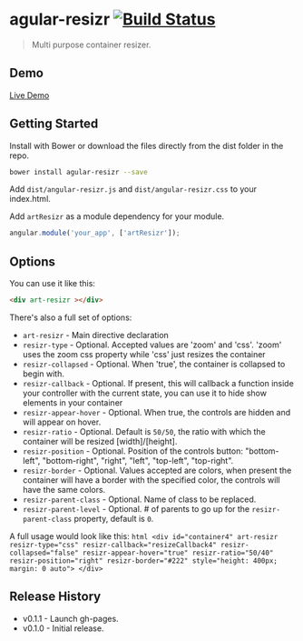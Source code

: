 # agular-resizr [![Build Status](https://travis-ci.org/arthurianx/angular-resizr.png?branch=master)](https://travis-ci.org/arthurianx/angular-resizr)

> Multi purpose container resizer.

## Demo

[Live Demo](http://arthurianx.github.io/angular-resizr/demo)

## Getting Started

Install with Bower or download the files directly from the dist folder in the repo.

```bash
bower install agular-resizr --save
```

Add `dist/angular-resizr.js` and `dist/angular-resizr.css` to your index.html.


Add `artResizr` as a module dependency for your module.

```js
angular.module('your_app', ['artResizr']);
```

## Options


You can use it like this:

```html
<div art-resizr ></div>
```

There's also a full set of options:

<table class="table table-bordered">

* `art-resizr` - Main directive declaration
* `resizr-type` - Optional.  Accepted values are 'zoom' and 'css'. 'zoom' uses the zoom css property while 'css' just resizes the container
* `resizr-collapsed` - Optional.  When 'true', the container is collapsed to begin with.
* `resizr-callback` - Optional.  If present, this will callback a function inside your controller with the current state, you can use it to hide show elements in your container
* `resizr-appear-hover` - Optional. When true, the controls are hidden and will appear on hover.
* `resizr-ratio` - Optional.  Default is `50/50`, the ratio with which the container will be resized [width]/[height].
* `resizr-position` - Optional.  Position of the controls button: "bottom-left", "bottom-right", "right", "left", "top-left", "top-right".
* `resizr-border` - Optional.  Values accepted are colors, when present the container will have a border with the specified color, the controls will have the same colors.
* `resizr-parent-class` - Optional. Name of class to be replaced.
* `resizr-parent-level` - Optional.  # of parents to go up for the `resizr-parent-class` property, default is `0`.

A full usage would look like this: ```html
                                    <div id="container4"
                                         art-resizr
                                         resizr-type="css"
                                         resizr-callback="resizeCallback4"
                                         resizr-collapsed="false"
                                         resizr-appear-hover="true"
                                         resizr-ratio="50/40"
                                         resizr-position="right"
                                         resizr-border="#222"
                                         style="height: 400px; margin: 0 auto">
                                     </div>```


## Release History
 * v0.1.1 - Launch gh-pages.
 * v0.1.0 - Initial release.
